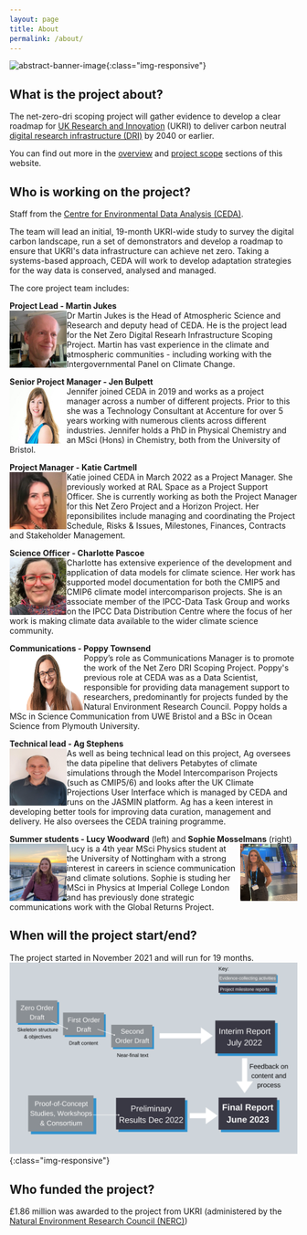 ```yaml
---
layout: page
title: About
permalink: /about/
---
```


![abstract-banner-image](images/abstract-lights-banner-GettyImages-1277341511-2.png){:class="img-responsive"} 


## What is the project about?

The net-zero-dri scoping project will gather evidence to develop a clear roadmap for [UK Research and Innovation](https://www.ukri.org/) (UKRI) to deliver carbon neutral [digital research infrastructure (DRI)](https://www.ukri.org/our-work/creating-world-class-research-and-innovation-infrastructure/digital-research-infrastructure/) by 2040 or earlier. 

You can find out more in the [overview](/overview/) and [project scope](/scope/) sections of this website. 


## Who is working on the project?

Staff from the [Centre for Environmental Data Analysis (CEDA)](http://www.ceda.ac.uk/). 

The team will lead an initial, 19-month UKRI-wide study to survey the digital carbon landscape, run a set of demonstrators and develop a roadmap to ensure that UKRI's data infrastructure can achieve net zero. Taking a systems-based approach, CEDA will work to develop adaptation strategies for the way data is conserved, analysed and managed. 

The core project team includes:

**Project Lead - Martin Jukes** <br>
<img align = 'left' src="/images/martinphoto.png" width="100" height="100">
Dr Martin Jukes is the Head of Atmospheric Science and Research and deputy head of CEDA. He is the project lead for the Net Zero Digital Researh Infrastructure Scoping Project. Martin has vast experience in the climate and atmospheric communities - including working with the Intergovernmental Panel on Climate Change. 
<br>

 
**Senior Project Manager - Jen Bulpett** <br>
<img align = 'left' src="/images/jensquare.png" width="100" height="100">
Jennifer joined CEDA in 2019 and works as a project manager across a number of different projects. Prior to this she was a Technology Consultant at Accenture for over 5 years working with numerous clients across different industries. Jennifer holds a PhD in Physical Chemistry and an MSci (Hons) in Chemistry, both from the University of Bristol. 
<br>
 
**Project Manager - Katie Cartmell** <br>
<img align = 'left' src="/images/katiephoto.png" width="100" height="100">
Katie joined CEDA in March 2022 as a Project Manager. She previously worked at RAL Space as a Project Support Officer. She is currently working as both the Project Manager for this Net Zero Project and a Horizon Project.  Her reponsibilites include managing and coordinating the Project Schedule, Risks & Issues, Milestones, Finances, Contracts and Stakeholder Management.
<br>
 
**Science Officer - Charlotte Pascoe** <br>
<img align = 'left' src="/images/charlottephoto.png" width="100" height="100">
Charlotte has extensive experience of the development and application of data models for climate science. Her work has supported model documentation for both the CMIP5 and CMIP6 climate model intercomparison projects. She is an associate member of the IPCC-Data Task Group and works on the IPCC Data Distribution Centre where the focus of her work is making climate data available to the wider climate science community.
<br>
 
 
**Communications - Poppy Townsend** <br>
<img align = 'left' src="/images/poppy.jpg" width="130" height="100">
Poppy’s role as Communications Manager is to promote the work of the Net Zero DRI Scoping Project. Poppy's previous role at CEDA was as a Data Scientist, responsible for providing data management support to researchers, predominantly for projects funded by the Natural Environment Research Council. Poppy holds a MSc in Science Communication from UWE Bristol and a BSc in Ocean Science from Plymouth University.
<br>
 
**Technical lead - Ag Stephens** <br>
<img align = 'left' src="/images/agphoto.png" width="100" height="100">
As well as being technical lead on this project, Ag oversees the data pipeline that delivers Petabytes of climate simulations through the Model Intercomparison Projects (such as CMIP5/6) and looks after the UK Climate Projections User Interface which is managed by CEDA and runs on the JASMIN platform. Ag has a keen interest in developing better tools for improving data curation, management and delivery. He also oversees the CEDA training programme.
<br>
 
**Summer students - Lucy Woodward** (left) and **Sophie Mosselmans** (right) <br>
<img align = 'left' src="/images/lucyphoto.png" width="100" height="100">
<img align = 'right' src="/images/sophiephoto.png" width="100" height="100">
Lucy is a 4th year MSci Physics student at the University of Nottingham with a strong interest in careers in science communication and climate solutions. Sophie is studing her MSci in Physics at Imperial College London and has previously done strategic communications work with the Global Returns Project. 
<br>


## When will the project start/end?

The project started in November 2021 and will run for 19 months. <br>
![DRI figure](images/Figure-2-v4.png){:class="img-responsive"} 

## Who funded the project? 

£1.86 million was awarded to the project from UKRI (administered by the [Natural Environment Research Council (NERC)](https://nerc.ukri.org/))
